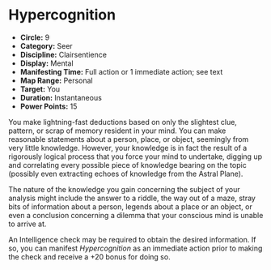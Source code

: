 # Hypercognition

- **Circle:** 9
- **Category:** Seer
- **Discipline:** Clairsentience
- **Display:** Mental
- **Manifesting Time:** Full action or 1 immediate action; see text
- **Map Range:** Personal
- **Target:** You
- **Duration:** Instantaneous
- **Power Points:** 15

You make lightning-fast deductions based on only the slightest clue, pattern, or scrap of memory resident in your mind. You can make reasonable statements about a person, place, or object, seemingly from very little knowledge. However, your knowledge is in fact the result of a rigorously logical process that you force your mind to undertake, digging up and correlating every possible piece of knowledge bearing on the topic (possibly even extracting echoes of knowledge from the Astral Plane).

The nature of the knowledge you gain concerning the subject of your analysis might include the answer to a riddle, the way out of a maze, stray bits of information about a person, legends about a place or an object, or even a conclusion concerning a dilemma that your conscious mind is unable to arrive at.

An Intelligence check may be required to obtain the desired information. If so, you can manifest *Hypercognition* as an immediate action prior to making the check and receive a +20 bonus for doing so.

